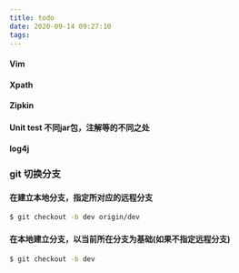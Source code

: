 ```yaml
---
title: todo
date: 2020-09-14 09:27:10
tags:
---
```


#### Vim
#### Xpath
#### Zipkin
#### Unit test 不同jar包，注解等的不同之处
#### log4j

### git 切换分支
#### 在建立本地分支，指定所对应的远程分支
```sh
$ git checkout -b dev origin/dev
```
#### 在本地建立分支，以当前所在分支为基础(如果不指定远程分支)
```sh
$ git checkout -b dev
```